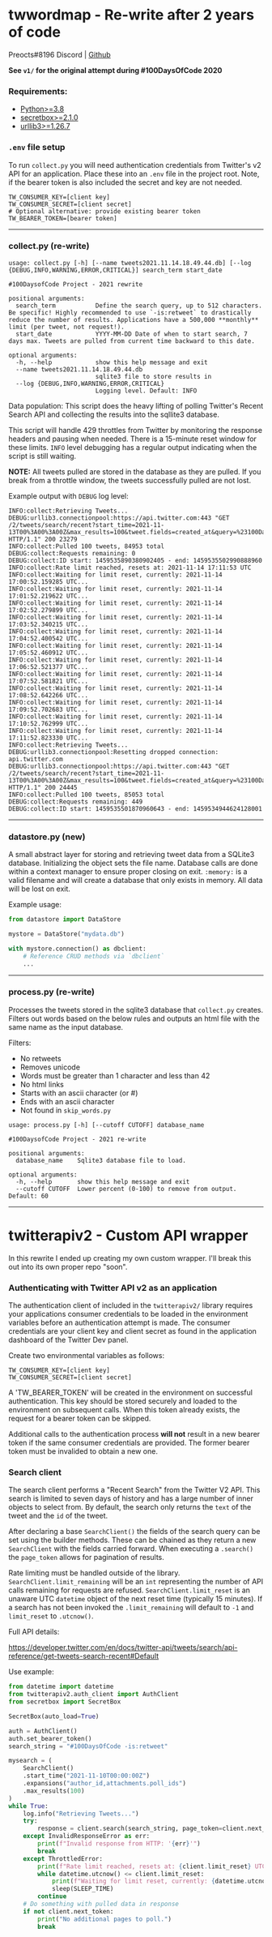 # twwordmap - Re-write after 2 years of code

Preocts#8196 Discord | [Github](https://github.com/Preocts)

**See `v1/` for the original attempt during #100DaysOfCode 2020**

### Requirements:

- [Python>=3.8](https://www.python.org/)
- [secretbox>=2.1.0](https://pypi.org/project/secretbox/)
- [urllib3>=1.26.7](https://pypi.org/project/urllib3/)

### `.env` file setup

To run `collect.py` you will need authentication credentials from Twitter's v2 API for an application. Place these into an `.env` file in the project root. Note, if the bearer token is also included the secret and key are not needed.

```env
TW_CONSUMER_KEY=[client key]
TW_CONSUMER_SECRET=[client secret]
# Optional alternative: provide existing bearer token
TW_BEARER_TOKEN=[bearer token]
```

---

### collect.py (re-write)

```text
usage: collect.py [-h] [--name tweets2021.11.14.18.49.44.db] [--log {DEBUG,INFO,WARNING,ERROR,CRITICAL}] search_term start_date

#100DaysofCode Project - 2021 rewrite

positional arguments:
  search_term           Define the search query, up to 512 characters. Be specific! Highly recommended to use `-is:retweet` to drastically reduce the number of results. Applications have a 500,000 **monthly** limit (per tweet, not request!).
  start_date            YYYY-MM-DD Date of when to start search, 7 days max. Tweets are pulled from current time backward to this date.

optional arguments:
  -h, --help            show this help message and exit
  --name tweets2021.11.14.18.49.44.db
                        sqlite3 file to store results in
  --log {DEBUG,INFO,WARNING,ERROR,CRITICAL}
                        Logging level. Default: INFO
```

Data population: This script does the heavy lifting of polling Twitter's Recent Search API and collecting the results into the sqllite3 database.

This script will handle 429 throttles from Twitter by monitoring the response headers and pausing when needed. There is a 15-minute reset window for these limits. `INFO` level debugging has a regular output indicating when the script is still waiting.

**NOTE:** All tweets pulled are stored in the database as they are pulled. If you break from a throttle window, the tweets successfully pulled are not lost.

Example output with `DEBUG` log level:
```text
INFO:collect:Retrieving Tweets...
DEBUG:urllib3.connectionpool:https://api.twitter.com:443 "GET /2/tweets/search/recent?start_time=2021-11-13T00%3A00%3A00Z&max_results=100&tweet.fields=created_at&query=%23100DaysOfCode&next_token=b26v89c19zqg8o3fpdv9kz2d7cwclj6yfgts2hkddzed9 HTTP/1.1" 200 23279
INFO:collect:Pulled 100 tweets, 84953 total
DEBUG:collect:Requests remaining: 0
DEBUG:collect:ID start: 1459535890380902405 - end: 1459535502990888960
INFO:collect:Rate limit reached, resets at: 2021-11-14 17:11:53 UTC
INFO:collect:Waiting for limit reset, currently: 2021-11-14 17:00:52.159285 UTC...
INFO:collect:Waiting for limit reset, currently: 2021-11-14 17:01:52.219622 UTC...
INFO:collect:Waiting for limit reset, currently: 2021-11-14 17:02:52.279899 UTC...
INFO:collect:Waiting for limit reset, currently: 2021-11-14 17:03:52.340215 UTC...
INFO:collect:Waiting for limit reset, currently: 2021-11-14 17:04:52.400542 UTC...
INFO:collect:Waiting for limit reset, currently: 2021-11-14 17:05:52.460912 UTC...
INFO:collect:Waiting for limit reset, currently: 2021-11-14 17:06:52.521377 UTC...
INFO:collect:Waiting for limit reset, currently: 2021-11-14 17:07:52.581821 UTC...
INFO:collect:Waiting for limit reset, currently: 2021-11-14 17:08:52.642266 UTC...
INFO:collect:Waiting for limit reset, currently: 2021-11-14 17:09:52.702683 UTC...
INFO:collect:Waiting for limit reset, currently: 2021-11-14 17:10:52.762999 UTC...
INFO:collect:Waiting for limit reset, currently: 2021-11-14 17:11:52.823330 UTC...
INFO:collect:Retrieving Tweets...
DEBUG:urllib3.connectionpool:Resetting dropped connection: api.twitter.com
DEBUG:urllib3.connectionpool:https://api.twitter.com:443 "GET /2/tweets/search/recent?start_time=2021-11-13T00%3A00%3A00Z&max_results=100&tweet.fields=created_at&query=%23100DaysOfCode&next_token=b26v89c19zqg8o3fpdv9kz2d7c1leyi5jv2zz6tv9hcvx HTTP/1.1" 200 24445
INFO:collect:Pulled 100 tweets, 85053 total
DEBUG:collect:Requests remaining: 449
DEBUG:collect:ID start: 1459535501870960643 - end: 1459534944624128001
```

---

### datastore.py (new)

A small abstract layer for storing and retrieving tweet data from a SQLite3 database. Initializing the object sets the file name. Database calls are done within a context manager to ensure proper closing on exit. `:memory:` is a valid filename and will create a database that only exists in memory. All data will be lost on exit.

Example usage:
```py
from datastore import DataStore

mystore = DataStore("mydata.db")

with mystore.connection() as dbclient:
    # Reference CRUD methods via `dbclient`
    ...
```

---

### process.py (re-write)

Processes the tweets stored in the sqlite3 database that `collect.py` creates. Filters out words based on the below rules and outputs an html file with the same name as the input database.

Filters:
- No retweets
- Removes unicode
- Words must be greater than 1 character and less than 42
- No html links
- Starts with an ascii character (or #)
- Ends with an ascii character
- Not found in `skip_words.py`

```
usage: process.py [-h] [--cutoff CUTOFF] database_name

#100DaysofCode Project - 2021 re-write

positional arguments:
  database_name    Sqlite3 database file to load.

optional arguments:
  -h, --help       show this help message and exit
  --cutoff CUTOFF  Lower percent (0-100) to remove from output. Default: 60
```

---

# twitterapiv2 - Custom API wrapper

In this rewrite I ended up creating my own custom wrapper. I'll break this out into its own proper repo "soon".

### Authenticating with Twitter API v2 as an application

The authentication client of included in the `twitterapiv2/` library requires your applications consumer credentials to be loaded in the environment variables before an authentication attempt is made. The consumer credentials are your client key and client secret as found in the application dashboard of the Twitter Dev panel.

Create two environmental variables as follows:
```env
TW_CONSUMER_KEY=[client key]
TW_CONSUMER_SECRET=[client secret]
```

A 'TW_BEARER_TOKEN' will be created in the environment on successful authentication. This key should be stored securely and loaded to the environment on subsequent calls. When this token already exists, the request for a bearer token can be skipped.

Additional calls to the authentication process **will not** result in a new bearer token if the same consumer credentials are provided. The former bearer token must be invalided to obtain a new one.

### Search client

The search client performs a "Recent Search" from the Twitter V2 API. This search is limited to seven days of history and has a large number of inner objects to select from. By default, the search only returns the `text` of the tweet and the `id` of the tweet.

After declaring a base `SearchClient()` the fields of the search query can be set using the builder methods. These can be chained as they return a new `SearchClient` with the fields carried forward. When executing a `.search()` the `page_token` allows for pagination of results.

Rate limiting must be handled outside of the library. `SearchClient.limit_remaining` will be an `int` representing the number of API calls remaining for requests are refused. `SearchClient.limit_reset` is an unaware UTC `datetime` object of the next reset time (typically 15 minutes). If a search has not been invoked the `.limit_remaining` will default to `-1` and `limit_reset` to `.utcnow()`.

Full API details:

https://developer.twitter.com/en/docs/twitter-api/tweets/search/api-reference/get-tweets-search-recent#Default

Use example:
```py
from datetime import datetime
from twitterapiv2.auth_client import AuthClient
from secretbox import SecretBox

SecretBox(auto_load=True)

auth = AuthClient()
auth.set_bearer_token()
search_string = "#100DaysOfCode -is:retweet"

mysearch = (
    SearchClient()
    .start_time("2021-11-10T00:00:00Z")
    .expansions("author_id,attachments.poll_ids")
    .max_results(100)
)
while True:
    log.info("Retrieving Tweets...")
    try:
        response = client.search(search_string, page_token=client.next_token)
    except InvalidResponseError as err:
        print(f"Invalid response from HTTP: '{err}'")
        break
    except ThrottledError:
        print(f"Rate limit reached, resets at: {client.limit_reset} UTC")
        while datetime.utcnow() <= client.limit_reset:
            print(f"Waiting for limit reset, currently: {datetime.utcnow()} UTC...")
            sleep(SLEEP_TIME)
        continue
    # Do something with pulled data in response
    if not client.next_token:
        print("No additional pages to poll.")
        break
```

